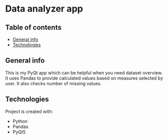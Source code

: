 # Data analyzer app

## Table of contents
* [General info](#general-info)
* [Technologies](#technologies)

## General info
This is my PyQt app which can be helpful when you need dataset overview. It uses Pandas to provide calculated values based on measures selected by user. It also checks number of missing values.

## Technologies
Project is created with:
* Python
* Pandas
* PyQt5
